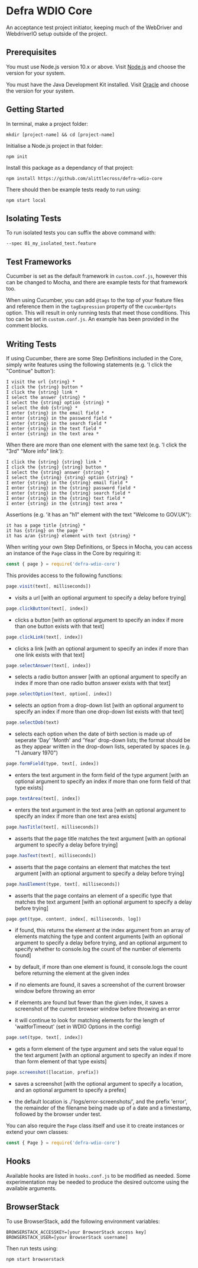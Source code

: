 # Defra WDIO Core

An acceptance test project initiator, keeping much of the WebDriver and WebdriverIO setup outside of the project.

## Prerequisites

You must use Node.js version 10.x or above. Visit [Node.js](https://nodejs.org/en/) and choose the version for your system.

You must have the Java Development Kit installed. Visit [Oracle](https://www.oracle.com/technetwork/java/javase/downloads/jdk12-downloads-5295953.html) and choose the version for your system.

## Getting Started

In terminal, make a project folder:

`mkdir [project-name] && cd [project-name]`

Initialise a Node.js project in that folder:

`npm init`

Install this package as a dependancy of that project:

`npm install https://github.com/alittlecross/defra-wdio-core`

There should then be example tests ready to run using:

`npm start local`

## Isolating Tests

To run isolated tests you can suffix the above command with:

`--spec 01_my_isolated_test.feature`

## Test Frameworks

Cucumber is set as the default framework in `custom.conf.js`, however this can be changed to Mocha, and there are example tests for that framework too.

When using Cucumber, you can add `@tags` to the top of your feature files and reference them in the `tagExpression` property of the `cucumberOpts` option. This will result in only running tests that meet those conditions. This too can be set in `custom.conf.js`. An example has been provided in the comment blocks.

## Writing Tests

If using Cucumber, there are some Step Definitions included in the Core, simply write features using the following statements (e.g. 'I click the "Continue" button'):

```
I visit the url {string} *
I click the {string} button *
I click the {string} link *
I select the answer {string} *
I select the {string} option {string} *
I select the dob {string} *
I enter {string} in the email field *
I enter {string} in the password field *
I enter {string} in the search field *
I enter {string} in the text field *
I enter {string} in the text area *
```

When there are more than one element with the same text (e.g. 'I click the "3rd" "More info" link'):

```
I click the {string} {string} link *
I click the {string} {string} button *
I select the {string} answer {string} *
I select the {string} {string} option {string} *
I enter {string} in the {string} email field *
I enter {string} in the {string} password field *
I enter {string} in the {string} search field *
I enter {string} in the {string} text field *
I enter {string} in the {string} text area *
```

Assertions (e.g. 'it has an "h1" element with the text "Welcome to GOV.UK"):

```
it has a page title {string} *
it has {string} on the page *
it has a/an {string} element with text {string} *
```

When writing your own Step Definitions, or Specs in Mocha, you can access an instance of the `Page` class in the Core by requiring it:

```js
const { page } = require('defra-wdio-core')
```

This provides access to the following functions:

```js
page.visit(text[, milliseconds])
```
 - visits a url [with an optional argument to specify a delay before trying]

```js
page.clickButton(text[, index])
```
  - clicks a button [with an optional argument to specify an index if more than one button exists with that text]

```js
page.clickLink(text[, index])
```
  - clicks a link [with an optional argument to specify an index if more than one link exists with that text]

```js
page.selectAnswer(text[, index])
```
  - selects a radio button answer [with an optional argument to specify an index if more than one radio button answer exists with that text]

```js
page.selectOption(text, option[, index])
```
  - selects an option from a drop-down list [with an optional argument to specify an index if more than one drop-down list exists with that text]

```js
page.selectDob(text)
```
  - selects each option when the date of birth section is made up of seperate 'Day' 'Month' and 'Year' drop-down lists; the format should be as they appear written in the drop-down lists, seperated by spaces (e.g. "1 January 1970")

```js
page.formField(type, text[, index])
```
  - enters the text argument in the form field of the type argument [with an optional argument to specify an index if more than one form field of that type exists]

```js
page.textArea(text[, index])
```
  - enters the text argument in the text area [with an optional argument to specify an index if more than one text area exists]

```js
page.hasTitle(text[, milliseconds])
```
  - asserts that the page title matches the text argument [with an optional argument to specify a delay before trying]

```js
page.hasText(text[, milliseconds])
```
  - asserts that the page contains an element that matches the text argument [with an optional argument to specify a delay before trying]

```js
page.hasElement(type, text[, milliseconds])
```
  - asserts that the page contains an element of a specific type that matches the text argument [with an optional argument to specify a delay before trying]

```js
page.get(type, content, index[, milliseconds, log])
```
  - if found, this returns the element at the index argument from an array of elements matching the type and content arguments [with an optional argument to specify a delay before trying, and an optional argument to specify whether to console.log the count of the number of elements found]
  
  - by default, if more than one element is found, it console.logs the count before returning the element at the given index

  - if no elements are found, it saves a screenshot of the current browser window before throwing an error
  
  - if elements are found but fewer than the given index, it saves a screenshot of the current browser window before throwing an error
  
  - it will continue to look for matching elements for the length of 'waitforTimeout' (set in WDIO Options in the config)

```js
page.set(type, text[, index])
```
  - gets a form element of the type argument and sets the value equal to the text argument [with an optional argument to specify an index if more than form element of that type exists]

```js
page.screenshot([location, prefix])
```
  - saves a screenshot [with the optional argument to specify a location, and an optional argument to specify a prefex]
  
  - the default location is ./'logs/error-screenshots/', and the prefix 'error', the remainder of the filename being made up of a date and a timestamp, followed by the browser under test.

You can also require the `Page` class itself and use it to create instances or extend your own classes:

```js
const { Page } = require('defra-wdio-core')
```

## Hooks

Available hooks are listed in `hooks.conf.js` to be modified as needed. Some experimentation may be needed to produce the desired outcome using the available arguments.

## BrowserStack

To use BrowserStack, add the following environment variables:

```
BROWSERSTACK_ACCESSKEY=[your BrowserStack access key]
BROWSERSTACK_USER=[your BrowserStack username]
```

Then run tests using:

`npm start browserstack`

